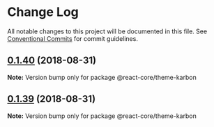 # Change Log

All notable changes to this project will be documented in this file.
See [Conventional Commits](https://conventionalcommits.org) for commit guidelines.

<a name="0.1.40"></a>
## [0.1.40](https://github.com/react-core/react-core/compare/v0.1.38...v0.1.40) (2018-08-31)




**Note:** Version bump only for package @react-core/theme-karbon

<a name="0.1.39"></a>
## [0.1.39](https://github.com/react-core/react-core/compare/v0.1.4...v0.1.39) (2018-08-31)




**Note:** Version bump only for package @react-core/theme-karbon
